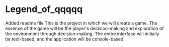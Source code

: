 # Legend_of_qqqqq
Added readme file
This is the project in which we will create a game.
The essence of the game will be the player's decision-making and exploration of the environment through decision-making.
The entire interface will initially be text-based, and the application will be console-based.
